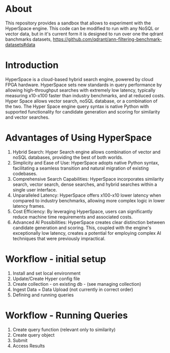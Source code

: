 About
=================================
This repository provides a sandbox that allows to experiment with the HyperSpace engine. This code can be modified to run with any NoSQL or vector data, but in it's current form it is designed to run over one the qdrant banchmarks datasets,  https://github.com/qdrant/ann-filtering-benchmark-datasets#data 

Introduction
=================================
HyperSpace is a cloud-based hybrid search engine, powered by cloud FPGA hardware. HyperSpace sets new standards in query performance by allowing high-throughput searches with extremely low latency, typically measuring x10-x100 faster than industry benchmarks, and at reduced costs. 
Hyper Space allows vector search, noSQL database, or a combination of the two.
The Hyper Space engine query syntax is native Python with supported functionality for candidate generation and scoring for similarity and vector searches. 

Advantages of Using HyperSpace
=================================
1. Hybrid Search: Hyper Search engine allows combination of vector and noSQL databases, providing the best of both worlds. 
2. Simplicity and Ease of Use: HyperSpace adopts native Python syntax, facilitating a seamless transition and natural migration of existing codebases.
3. Comprehensive Search Capabilities: HyperSpace incorporates similarity search, vector search, dense searches, and hybrid searches within a single user interface.
4. Unparalleled Latency: HyperSpace offers x100-x10 lower latency when compared to industry benchmarks, allowing more complex logic in lower latency frames.
5. Cost Efficiency: By leveraging HyperSpace, users can significantly reduce machine time requirements and associated costs.
6. Advanced AI Possibilities: HyperSpace creates clear distinction between candidate generation and scoring. This, coupled with the engine's exceptionally low latency, creates a  potential for employing complex AI techniques that were previously impractical.

Workflow - initial setup
=================================
1. Install and set local environment
2. Update/Create Hyper config file
3. Create collection - on existing db - (see managing collection)
4. Ingest Data = Data Upload (not currently in correct order)
5. Defining and running queries

Workflow - Running Queries
=================================
1. Create query function (relevant only to similarity)
2. Create query object
3. Submit
4. Access Results
